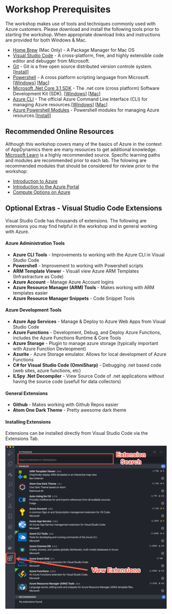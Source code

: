 # Workshop Prerequisites

The workshop makes use of tools and techniques commonly used with Azure customers.  Please download and install the following tools prior to starting the workshop. When appropriate download links and instructions are provided for both Windows & Mac.

* [Home Brew](https://brew.sh/) (Mac Only) - A Package Manager for Mac OS
* [Visual Studio Code](https://code.visualstudio.com/) - A cross-platform, free, and highly extensible code editor and debugger from Microsoft.
* [Git](https://git-scm.com) - Git is a free open source distributed version controle system.[[Install](https://git-scm.com)]
* [Powershell](https://docs.microsoft.com/en-us/powershell/scripting/overview?view=powershell-7) - A cross platform scripting language from Microsoft. [[Windows](https://docs.microsoft.com/en-us/powershell/scripting/install/installing-powershell-core-on-windows?view=powershell-7)] [[Mac](https://docs.microsoft.com/en-us/powershell/scripting/install/installing-powershell-core-on-macos?view=powershell-7)]
* [Microsoft .Net Core 3.1 SDK](https://dotnet.microsoft.com/download/dotnet-core/3.1) - The .net core (cross platform) Software Development Kit (SDK). [[Windows](https://dotnet.microsoft.com/download)] [[Mac](https://dotnet.microsoft.com/download)]
* [Azure CLI](https://docs.microsoft.com/en-us/cli/azure/what-is-azure-cli?view=azure-cli-latest) - The official Azure Command Line Interface (CLI) for managing Azure resources.[[Windows](https://docs.microsoft.com/en-us/cli/azure/install-azure-cli-windows?view=azure-cli-latest)] [[Mac](https://docs.microsoft.com/en-us/cli/azure/install-azure-cli-macos?view=azure-cli-latest)]
* [Azure Powershell Modules](https://docs.microsoft.com/en-us/powershell/azure/?view=azps-3.7.0) - Powershell modules for managing Azure resources.[[Install](https://docs.microsoft.com/en-us/powershell/azure/install-az-ps?view=azps-3.7.0)]

## Recommended Online Resources

Although this workshop covers many of the basics of Azure in the context of AppDynamics there are many resources to get additional knowledge.  [Microsoft Learn](https://docs.microsoft.com/en-us/learn/) is a highly recommended source.  Specific learning paths and modules are recommended prior to each lab. The folowing are recommended modules that should be considered for review prior to the workshop:

* [Introduction to Azure](https://docs.microsoft.com/en-us/learn/modules/welcome-to-azure/)
* [Introduction to the Azure Portal](https://docs.microsoft.com/en-us/learn/modules/tour-azure-portal/)
* [Compute Options on Azure](https://docs.microsoft.com/en-us/learn/modules/intro-to-azure-compute/)


## Optional Extras - Visual Studio Code Extensions

Visual Studio Code has thousands of extensions. The following are extensions you may find helpful in the workshop and in general working with Azure.

#### Azure Administration Tools

* **Azure CLI Tools** - Improvements to working with the Azure CLI in Visual Studio Code
* **Powershell** - Improvement to working with Powershell scripts
* **ARM Template Viewer** - Visuall view Azure ARM Templates (Infrastracture as Code)
* **Azure Account** - Manage Azure Account logins
* **Azure Resource Manager (ARM) Tools** - Makes working with ARM templates easier
* **Azure Resource Manager Snippets** - Code Snippet Tools

#### Azure Development Tools

* **Azure App Services** - Manage & Deploy to Azure Web Apps from Visual Studio Code
* **Azure Functions** - Development, Debug, and Deploy Azure Functions, includes the Azure Functions Runtime & Core Tools
* **Azure Storage** - Plugin to manage azure storage (typically important with Azure Function Devleopment)
* **Azurite** - Azure Storage emulator. Allows for local development of Azure Functions
* **C# for Visual Studio Code (OmniSharp)** - Debugging .net based code (web sites, azure functions, etc)
* **ILSpy .Net Decompiler** - View Source Code of .net applications without having the source code (usefull for data collectors)

#### General Extensions

* **Github** - Makes working with Github Repos easier
* **Atom One Dark Theme** - Pretty awesome dark theme

#### Installing Extensions

Extensions can be installed directly from Visual Studio Code via the Extensions Tab.

![alt text][vsextensions]

[vsextensions]: ../images/prereqs/VS_Code_Extensions.png "Visual Studio Extensions"
